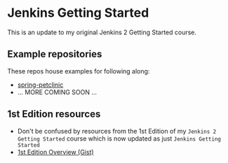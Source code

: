 # Jenkins Getting Started

This is an update to my original Jenkins 2 Getting Started course.

## Example repositories

These repos house examples for following along:
- [spring-petclinic](./README.spring-petclinic.md)
- ... MORE COMING SOON ...

## 1st Edition resources

- Don't be confused by resources from the 1st Edition of my `Jenkins 2 Getting Started` course which is now updated as just `Jenkins Getting Started`
- [1st Edition Overview (Gist)](https://git.io/vKSVZ)
